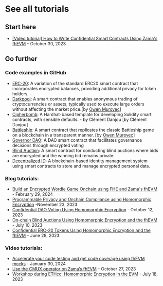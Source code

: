 # See all tutorials

## Start here

- [\[Video tutorial\] How to Write Confidential Smart Contracts Using Zama's fhEVM](https://www.zama.ai/post/video-tutorial-how-to-write-confidential-smart-contracts-using-zamas-fhevm) - October 30, 2023

## Go further

### Code examples in GitHub

- [ERC-20](https://github.com/zama-ai/fhevm/blob/main/examples/EncryptedERC20.sol): A variation of the standard ERC20 smart contract that incorporates encrypted balances, providing additional privacy for token holders. -
- [Darkpool](https://github.com/omurovec/fhe-darkpools): A smart contract that enables anonymous trading of cryptocurrencies or assets, typically used to execute large orders without affecting the market price.\[by [Owen Murovec](https://github.com/omurovec)]
- [Cipherbomb](https://github.com/immortal-tofu/cipherbomb): A Hardhat-based template for developing Solidity smart contracts, with sensible defaults. - by Clément Danjou \[by Clément Danjou]
- [Battleship](https://github.com/battleship-fhevm/battleship-hardhat): A smart contract that replicates the classic Battleship game on a blockchain in a transparent manner. \[by [Owen Murovec](https://github.com/omurovec)]
- [Governor DAO](https://github.com/zama-ai/fhevm/tree/main/examples/Governor): A DAO smart contract that facilitates governance decisions through encrypted voting
- [Blind Auction](https://github.com/zama-ai/fhevm/blob/main/examples/BlindAuction.sol): A smart contract for conducting blind auctions where bids are encrypted and the winning bid remains private.
- [Decentralized ID](https://github.com/zama-ai/fhevm/tree/main/examples/Identity): A blockchain-based identity management system using smart contracts to store and manage encrypted personal data.

### Blog tutorials:

- [Build an Encrypted Wordle Game Onchain using FHE and Zama's fhEVM](https://www.zama.ai/post/build-an-encrypted-wordle-game-onchain-using-fhe-and-zama-fhevm) - February 29, 2024
- [Programmable Privacy and Onchain Compliance using Homomorphic Encryption](https://www.zama.ai/post/programmable-privacy-and-onchain-compliance-using-homomorphic-encryption) -November 23, 2023
- [Confidential DAO Voting Using Homomorphic Encryption](https://www.zama.ai/post/confidential-dao-voting-using-homomorphic-encryption) - October 12, 2023
- [On-chain Blind Auctions Using Homomorphic Encryption and the fhEVM](https://www.zama.ai/post/on-chain-blind-auctions-using-homomorphic-encryption) - July 10, 2023
- [Confidential ERC-20 Tokens Using Homomorphic Encryption and the fhEVM](https://www.zama.ai/post/confidential-erc-20-tokens-using-homomorphic-encryption) - June 28, 2023

### Video tutorials:

- [Accelerate your code testing and get code coverage using fhEVM mocks](https://www.zama.ai/post/video-tutorial-accelerate-your-code-testing-and-get-code-coverage-using-fhevm-mocks) - January 30, 2024
- [Use the CMUX operator on Zama’s fhEVM](https://www.youtube.com/watch?v=7icM0EOSvU0) - October 27, 2023
- [Workshop during ETHcc: Homomorphic Encryption in the EVM](https://www.youtube.com/watch?v=eivfVykPP8U) - July 18, 2023
